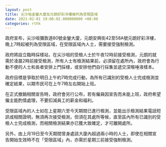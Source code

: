 ```yaml
---
layout: post
title: 尖沙咀金鑾大廈及元朗好彩洋樓被列為受限區域
date: 2021-02-01 19:06:02.000000000 +08:00
categories: rthk
---
```


政府宣布，尖沙咀彌敦道80號金鑾大廈，元朗安興街42至58A號元朗好彩洋樓，晚上7時起被列為受限區域，在受限區域內人士，需要接受強制檢測。

政府將設立臨時採樣站，在尖沙咀的受檢人士於午夜12時前接受檢測，元朗的就需於凌晨2時前接受檢測，所有人士有檢測結果前，必須留在處所內，政府會為行動不便的人士和長者安排上門採様，或安排他們自行採集並遞交深喉唾液樣本。

政府目標是爭取於明日上午約7時完成行動，為所有已識別的受檢人士完成檢測並確定結果，以期市民可在上午7時左右開始上班。

在正式撤銷相關宣告時，政府會另行公布，若有僱員因宣告而未能上班，政府希望僱主能酌情處理，不要扣減員工的薪金和福利。

受限區域內的人士如在上星期六至今天期間已進行檢測，並能出示檢測結果電話短訊或相關證明，無須再次接受檢測，但須在其處所等候，直至區內所有已識別的受檢人士完成檢測，而相關檢測結果亦已獲大致確定，才可離開處所。

另外，由上月19日至今天期間曾身處該大廈內超過兩小時的人士，即使在相關宣告開始生效時不在「受限區域」內，亦需於星期三前接受強制檢測。
